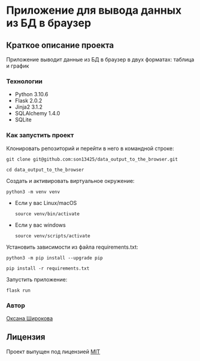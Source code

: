 #  Приложение для вывода данных из БД в браузер

## Краткое описание проекта

Приложение выводит данные из БД в браузер в двух форматах: таблица и график

### Технологии

- Python 3.10.6
- Flask 2.0.2
- Jinja2 3.1.2
- SQLAlchemy 1.4.0
- SQLite

### Как запустить проект

Клонировать репозиторий и перейти в него в командной строке:

```
git clone git@github.com:son13425/data_output_to_the_browser.git
```

```
cd data_output_to_the_browser
```

Cоздать и активировать виртуальное окружение:

```
python3 -m venv venv
```

* Если у вас Linux/macOS

    ```
    source venv/bin/activate
    ```

* Если у вас windows

    ```
    source venv/scripts/activate
    ```

Установить зависимости из файла requirements.txt:

```
python3 -m pip install --upgrade pip
```

```
pip install -r requirements.txt
```

Запустить приложение:

```
flask run
```

### Автор
[Оксана Широкова](https://github.com/son13425)


## Лицензия
Проект выпущен под лицензией [MIT](https://github.com/son13425/data_output_to_the_browser/blob/main/COPYING.txt)